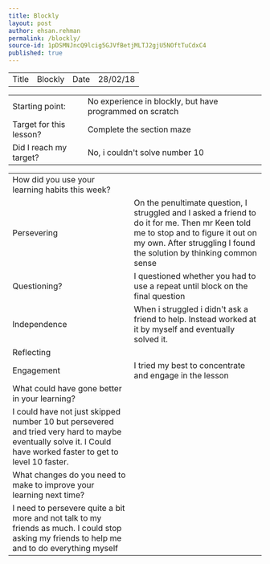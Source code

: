 ```yaml
---
title: Blockly
layout: post
author: ehsan.rehman
permalink: /blockly/
source-id: 1pDSMNJncQ9lcig5GJVfBetjMLTJ2gjU5NOftTuCdxC4
published: true
---
```

<table>
  <tr>
    <td>Title</td>
    <td>Blockly</td>
    <td>Date</td>
    <td>28/02/18</td>
  </tr>
</table>


<table>
  <tr>
    <td>Starting point:</td>
    <td>No experience in blockly, but have programmed on scratch </td>
  </tr>
  <tr>
    <td>Target for this lesson?</td>
    <td>Complete the section maze</td>
  </tr>
  <tr>
    <td>Did I reach my target? </td>
    <td>No, i couldn't solve number 10</td>
  </tr>
</table>


<table>
  <tr>
    <td>How did you use your learning habits this week?</td>
    <td></td>
  </tr>
  <tr>
    <td>Persevering</td>
    <td>On the penultimate question, I struggled and I asked a friend to do it for me. Then mr Keen told me to stop and to figure it out on my own. After struggling I found the solution by thinking common sense</td>
  </tr>
  <tr>
    <td>Questioning?</td>
    <td>I questioned whether you had to use a repeat until block on the final question</td>
  </tr>
  <tr>
    <td>Independence</td>
    <td>When i struggled i didn't ask a friend to help. Instead  worked at it by myself and eventually solved it. </td>
  </tr>
  <tr>
    <td>Reflecting</td>
    <td></td>
  </tr>
  <tr>
    <td>Engagement</td>
    <td>I tried my best to concentrate and engage in the lesson</td>
  </tr>
  <tr>
    <td>What could have gone better in your learning?</td>
    <td></td>
  </tr>
  <tr>
    <td>I could have not just skipped number 10 but persevered and tried very hard to maybe eventually solve it. I Could have  worked faster to get to level 10 faster.</td>
    <td></td>
  </tr>
  <tr>
    <td>What changes do you need to make to improve your learning next time?</td>
    <td></td>
  </tr>
  <tr>
    <td>I need to persevere quite a bit more and not talk to my friends as much. I could stop asking my friends to help me and to do everything myself</td>
    <td></td>
  </tr>
</table>



